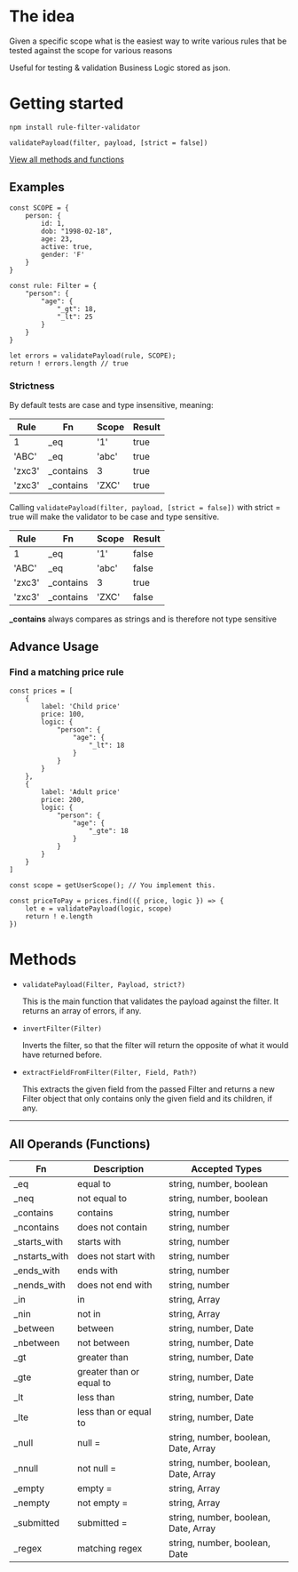 # The idea

Given a specific scope what is the easiest way to write various rules that be tested against the scope for various reasons

Useful for testing & validation Business Logic stored as json.



# Getting started

`npm install rule-filter-validator`

`validatePayload(filter, payload, [strict = false])`

[View all methods and functions](#methods)

## Examples
```
const SCOPE = {
    person: {
        id: 1,
        dob: "1998-02-18",
        age: 23,
        active: true,
        gender: 'F'
    }
}

const rule: Filter = {
    "person": {
        "age": {
            "_gt": 18,
            "_lt": 25
        }
    }
}

let errors = validatePayload(rule, SCOPE);
return ! errors.length // true
```

### Strictness

By default tests are case and type insensitive, meaning:

| Rule | Fn | Scope | Result |
| ---- | ----- | ----- | ------ |
| 1 | _eq | '1' | true
| 'ABC' | _eq | 'abc' | true
| 'zxc3' | _contains | 3 | true
| 'zxc3' | _contains | 'ZXC' | true

Calling `validatePayload(filter, payload, [strict = false])` with strict = true will make the validator to be case and type sensitive.

| Rule | Fn | Scope | Result |
| ---- | ----- | ----- | ------ |
| 1 | _eq | '1' | false
| 'ABC' | _eq | 'abc' | false
| 'zxc3' | _contains | 3 | true
| 'zxc3' | _contains | 'ZXC' | false

**_contains** always compares as strings and is therefore not type sensitive

## Advance Usage
### Find a matching price rule

```
const prices = [
    {
        label: 'Child price'
        price: 100,
        logic: {
            "person": {
                "age": {
                    "_lt": 18
                }
            }
        }
    },
    {
        label: 'Adult price'
        price: 200,
        logic: {
            "person": {
                "age": {
                    "_gte": 18
                }
            }
        }
    }
]

const scope = getUserScope(); // You implement this.

const priceToPay = prices.find(({ price, logic }) => {
    let e = validatePayload(logic, scope)
    return ! e.length
})
```


# Methods

- `validatePayload(Filter, Payload, strict?)`

    This is the main function that validates the payload against the filter. It returns an array of errors, if any.

- `invertFilter(Filter)`
 
    Inverts the filter, so that the filter will return the opposite of what it would have returned before.

- `extractFieldFromFilter(Filter, Field, Path?)`

    This extracts the given field from the passed Filter and returns a new Filter object that only contains only the given field and its children, if any.

---

## All Operands (Functions)

| Fn | Description | Accepted Types |
| ---- | ----- | ----- |
| _eq | equal to | string, number, boolean
| _neq | not equal to | string, number, boolean
| _contains | contains | string, number
| _ncontains | does not contain | string, number
| _starts_with | starts with | string, number
| _nstarts_with | does not start with | string, number
| _ends_with | ends with | string, number
| _nends_with | does not end with | string, number
| _in | in | string, Array
| _nin | not in | string, Array
| _between | between | string, number, Date
| _nbetween | not between | string, number, Date
| _gt | greater than | string, number, Date
| _gte | greater than or equal to | string, number, Date
| _lt | less than | string, number, Date
| _lte | less than or equal to | string, number, Date
| _null | null = | string, number, boolean, Date, Array
| _nnull | not null = | string, number, boolean, Date, Array
| _empty | empty = | string, Array
| _nempty | not empty = | string, Array
| _submitted | submitted = | string, number, boolean, Date, Array
| _regex | matching regex | string, number, boolean, Date